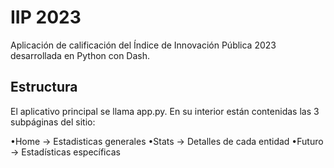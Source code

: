 # IIP 2023

Aplicación de calificación del Índice de Innovación Pública 2023 desarrollada en Python con Dash.

## Estructura

El aplicativo principal se llama app.py. En su interior están contenidas las 3 subpáginas del sitio:

•Home -> Estadisticas generales
•Stats -> Detalles de cada entidad
•Futuro -> Estadísticas específicas